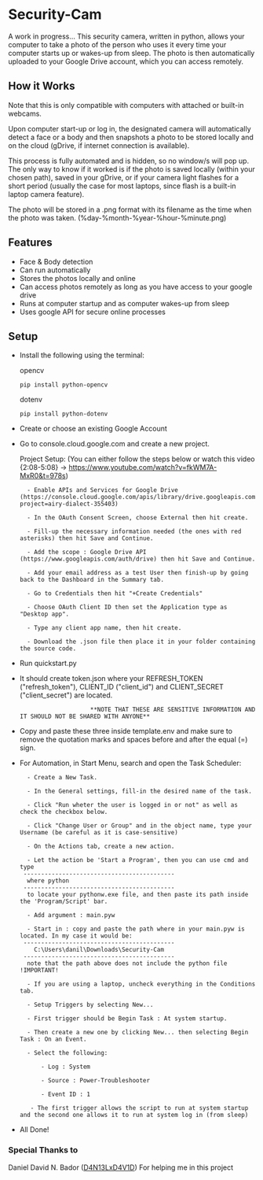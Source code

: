 # Security-Cam
A work in progress... This security camera, written in python, allows your computer to take a photo of the person who uses it every time your computer starts up or wakes-up from sleep. The photo is then automatically uploaded to your Google Drive account, which you can access remotely.

## How it Works
Note that this is only compatible with computers with attached or built-in webcams.

Upon computer start-up or log in, the designated camera will automatically detect a face or a body and then snapshots a photo to be stored locally and on the cloud (gDrive, if internet connection is available).

This process is fully automated and is hidden, so no window/s will pop up. The only way to know if it worked is if the photo is saved locally (within your chosen path), saved in your gDrive, or if your camera light flashes for a short period (usually the case for most laptops, since flash is a built-in laptop camera feature).

The photo will be stored in a .png format with its filename as the time when the photo was taken. (%day-%month-%year-%hour-%minute.png)

## Features
* Face & Body detection
* Can run automatically
* Stores the photos locally and online
* Can access photos remotely as long as you have access to your google drive
* Runs at computer startup and as computer wakes-up from sleep
* Uses google API for secure online processes

## Setup
* Install the following using the terminal:

    opencv
     ```
     pip install python-opencv
     ```
    dotenv
     ```
     pip install python-dotenv
     ```
* Create or choose an existing Google Account

* Go to console.cloud.google.com and create a new project.

     Project Setup: (You can either follow the steps below or watch this video {2:08-5:08} -> https://www.youtube.com/watch?v=fkWM7A-MxR0&t=978s)
     
        - Enable APIs and Services for Google Drive (https://console.cloud.google.com/apis/library/drive.googleapis.com?project=airy-dialect-355403)
        
        - In the OAuth Consent Screen, choose External then hit create.
        
        - Fill-up the necessary information needed (the ones with red asterisks) then hit Save and Continue.
        
        - Add the scope : Google Drive API (https://www.googleapis.com/auth/drive) then hit Save and Continue.
        
        - Add your email address as a test User then finish-up by going back to the Dashboard in the Summary tab.
        
        - Go to Credentials then hit "+Create Credentials"
        
        - Choose OAuth Client ID then set the Application type as "Desktop app".
        
        - Type any client app name, then hit create.
        
        - Download the .json file then place it in your folder containing the source code.
  
* Run quickstart.py

* It should create token.json where your REFRESH_TOKEN ("refresh_token"), CLIENT_ID ("client_id") and CLIENT_SECRET ("client_secret") are located.

                          **NOTE THAT THESE ARE SENSITIVE INFORMATION AND IT SHOULD NOT BE SHARED WITH ANYONE**

* Copy and paste these three inside template.env and make sure to remove the quotation marks and spaces before and after the equal (=) sign.

* For Automation, in Start Menu, search and open the Task Scheduler:

        - Create a New Task.
        
        - In the General settings, fill-in the desired name of the task.
        
        - Click "Run wheter the user is logged in or not" as well as check the checkbox below.
        
        - Click "Change User or Group" and in the object name, type your Username (be careful as it is case-sensitive)
        
        - On the Actions tab, create a new action.
        
        - Let the action be 'Start a Program', then you can use cmd and type 
       -------------------------------------------
        where python
       -------------------------------------------
        to locate your pythonw.exe file, and then paste its path inside the 'Program/Script' bar.
        
        - Add argument : main.pyw
        
        - Start in : copy and paste the path where in your main.pyw is located. In my case it would be:
       -------------------------------------------
          C:\Users\danil\Downloads\Security-Cam
       -------------------------------------------
        note that the path above does not include the python file !IMPORTANT!
        
        - If you are using a laptop, uncheck everything in the Conditions tab.
        
        - Setup Triggers by selecting New...
        
        - First trigger should be Begin Task : At system startup.
        
        - Then create a new one by clicking New... then selecting Begin Task : On an Event.
        
        - Select the following:
        
            - Log : System
            
            - Source : Power-Troubleshooter
            
            - Event ID : 1
            
         - The first trigger allows the script to run at system startup and the second one allows it to run at system log in (from sleep)
         
* All Done! 

### Special Thanks to
Daniel David N. Bador ([D4N13LxD4V1D](https://github.com/D4N13LxD4V1D))
For helping me in this project
        

        
